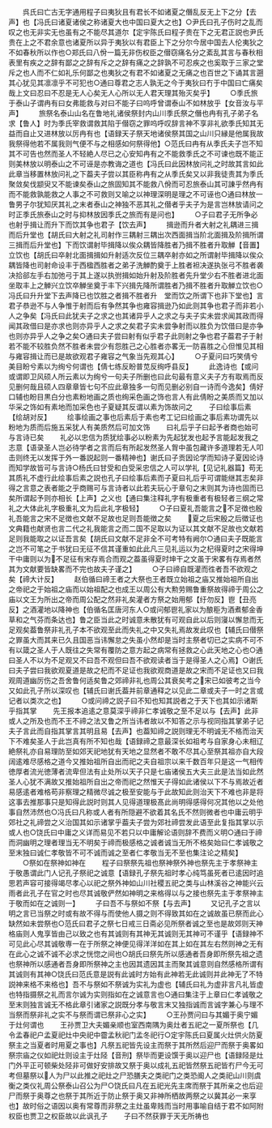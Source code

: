 <!-- { "loadSidebar": true } -->
　　呉氏曰亡古无字通用程子曰夷狄且有君长不如诸夏之僭乱反无上下之分【去声】也【冯氏曰诸夏诸侯之称诸夏大也中国曰夏大之也】○尹氏曰孔子伤时之乱而叹之也无非实无也虽有之不能尽其道尔【定宇陈氏曰程子贵在下之无君正説也尹氏贵在上之不君余意也诸夏所以异于夷狄以有君臣上下之分尔今居中国去人伦夷狄之不如春秋所以作也○郑氏曰八佾一篇无非伤权臣之僣窃痛名分之紊乱其言与春秋相表里有疾之之辞有鄙之之辞有斥之之辞有痛之之辞孰不可忍疾之也奚取于三家之堂斥之也人而不仁如礼乐何鄙之也夷狄之有君不如诸夏之无痛之也百世之下诵其言遡其心犹见其凛凛乎不可犯也○通曰尊君之志人孰无之今于夷狄曰冇于中国曰亡痛矣哉上文曰忍曰不忍是无人心矣无人心所以无人君天理其殆灭矣乎】
　　○季氏旅于泰山子谓冉有曰女弗能救与对曰不能子曰呜呼曾谓泰山不如林放乎【女音汝与平声】
　　旅祭名泰山山名在鲁地礼诸侯祭封内山川季氏祭之僭也冉有孔子弟子名求【鲁人】时为季氏宰救谓救其陷于僣窃之罪呜呼叹辞言神不享非礼欲季氏知其无益而自止又进林放以厉冉有也【语録天子祭天地诸侯祭其国之山川只縁是他属我故我祭得他若不属我则气便不与之相感如何祭得他】○范氏曰冉有从季氏夫子岂不知其不可告也然而圣人不轻絶人尽已之心安知冉有之不能救季氏之不可谏也既不能正则美林放以明泰山之不可诬是亦教诲之道也【冯氏曰此因林放问礼之时故其言如此此章当移置林放问礼之下葢夫子尝以其臣称冉有之从季氏矣又以非我徒责其为季氏聚敛矣伐颛臾又不能谏矣泰山之旅固知其不能救八佾而可忍旅泰山其可諌乎然冉有而不能救孰能救之人事之不可救则又喻之以神理深明是理之不可诬也○通曰林放一鲁男子尔犹知厌其礼之末者泰山之神独不恶其礼之僣者乎夫子为是言岂林放请问之时正季氏旅泰山之时与抑林放因季氏之旅而有是问也】
　　○子曰君子无所争必也射乎揖让而升下而饮其争也君子【饮去声】
　　揖逊而升者大射之礼耦进三揖而后升堂也【胡氏曰大射之礼司射作三耦射三耦出次西面揖当阶北面揖及阶揖所谓三揖而后升堂也】下而饮谓射毕揖降以俟众耦皆降胜者乃揖不胜者升取觯【音置】立饮也【胡氏曰卒射北面揖揖如升射适次反位三耦卒射亦如之所谓射毕揖降以俟众耦皆降也司射命设丰于西楹西胜者之弟子洗觯酌奠于上胜者袒决遂执张弓不胜者袭决拾郤左手右加弛弓于其上遂以执弣揖如始升射及阶胜者先升堂少右不胜者进北面坐取丰上之觯兴立饮卒觯坐奠于丰下兴揖先降所谓胜者乃揖不胜者升取觯立饮也○冯氏曰升升堂下去声降已也饮胜之者揖不胜者升　堂而饮之所谓下也非下堂也】言君子恭逊不与人争惟于射而后有争然其争也雍容揖逊乃如此则其争也君子而非若小人之争矣【冯氏曰此犹夫子之求之也其诸异乎人之求之与夫子实未尝求闻其政而得闻其政借曰是亦求也则亦异乎人之求之矣君子实未尝争射而以胜负为饮借曰是亦争也则亦异乎人之争之矣○通曰夫子尝曰射有似乎君子此则射之争也君子葢君子于射若不能不较胜负然不胜者未尝少有怨胜己之心胜者亦畧无一防喜胜之心但惟见其相与雍容揖让而已是故欲观君子雍容之气象当先观其心】
　　○子夏问曰巧笑倩兮美目盼兮素以为绚兮何谓也【倩七练反盼普苋反绚呼县反】
　　此逸诗也【或问或谓即卫风硕人所云素以为绚兮一句夫子所删也曰此句最有意义夫子方有取焉而反见删何哉且硕人四章章皆七句不应此章独多一句而见删必别自一诗而今逸矣】倩好口辅也盼目黒白分也素粉地画之质也绚采色画之饰也言人有此倩盼之美质而又加以华采之饰如有素地而加采色也子夏疑其反谓以素为饰故问之
　　子曰绘事后素【绘胡对反】
　　绘事绘画之事也后素后于素也考工记曰绘画之事后素功谓先以粉地为质而后施五采犹人有美质然后可加文饰
　　曰礼后乎子曰起予者商也始可与言诗已矣
　　礼必以忠信为质犹绘事必以粉素为先起犹发也起予言能起发我之志意【语录圣人岂必待学者之言而后有所起发然圣人胷中虽包藏许多道理若无人叩击则终无以发挥于外一番説起则一番精神也】谢氏曰子贡因论学而知诗子夏因论诗而知学故皆可与言诗○杨氏曰甘受和白受采忠信之人可以学礼【见记礼器篇】苟无其质礼不虚行此绘事后素之説也孔子曰绘事后素而子夏曰礼后乎可谓能继其志矣非得之言意之表者能之乎商赐可与言诗者以此若夫玩心于章句之末则其为诗也固而已矣所谓起予则亦相长【上声】之义也【通曰集注释礼字有极重者有极轻者三纲之常礼之大体此礼字极重礼文为后此礼字极轻】
　　○子曰夏礼吾能言之不足徴也殷礼吾能言之宋不足徴也文献不足故也足则吾能徴之矣
　　夏之后宋殷之后徴证也文典籍也献贤也言二代之礼我能言之而二国不足取以为证以其文献不足故也文献若足则我能取之以证吾言矣【胡氏曰文献不足非全不可考特有阙尔○通曰夫子既能言之岂不可笔之于书犹曰无征不信其谨重如此此凡三见礼运以为之杞得夏时之宋得坤干中庸则以为不足征有宋存焉合而观之葢虽得夏时坤干之文虽于宋畧有存焉者然其为文献要皆缺畧而不完也故夫子谨之】
　　○子曰禘自既灌而徃者吾不欲观之矣【禘大计反】
　　赵伯循曰禘王者之大祭也王者既立始祖之庙又推始祖所自出之帝祀之于始祖之庙而以始祖配之也成王以周公有大勲劳赐鲁重祭故得禘于周公之庙以文王为所出之帝而周公配之然非礼矣灌者方祭之始用郁【纡勿反】鬯【丑亮反】之酒灌地以降神也【伯循名匡唐河东人○或问郁鬯礼家以为酿秬为酒煮郁金香草和之气芬而条达也】鲁之臣当此之时诚意未散犹有可观自此以后则寖以懈怠而无足观矣葢鲁祭非礼孔子本不欲观至此而失礼之中又失礼焉故发此叹也【辅氏曰僣祭之罪虽大而其来已久且国恶当讳懈怠之失虽小然却是当时主祭者切已之实病不可不有以箴之圣人于人既往之失常有覆防之意方起之病常有拯救之心此天地之心也○通曰圣人不以为不足观又不曰吾不观但曰吾不欲观读者当于是得圣人之心焉】○谢氏曰夫子尝曰我欲观夏道是故之杞而不足证也我欲观商道是故之宋而不足证也又曰我观周道幽厉伤之吾舍鲁何适矣鲁之郊禘非礼也周公其衰矣考之宋已如彼考之当今又如此孔子所以深叹也【辅氏曰谢氏葢并前章通释之以见此二章或夫子一时之言或记者以类次之也】
　　○或问禘之説子曰不知也知其説者之于天下也其如示诸斯乎指其掌
　　先王报本追逺之意莫深乎禘非仁孝诚敬之至不足以与【去声】此非或人之所及也而不王不禘之法又鲁之所当讳者故以不知答之示与视同指其掌弟子记夫子言此而自指其掌言其明且易【去声】也葢知禘之説则理无不明诚无不格而治天下不难矣圣人于此岂真有所不知也哉【语録禘之意最深长如祖考与自家身心未相辽絶祭礼亦自易理防至如郊天祀地犹有天地之显然者不敢不尽其心至祭其祖亦自大段阔逺难尽感格之道今又推始祖所自出而祀之夫自祖宗以来千数百年只是这一气相传徳厚者流光徳薄者流卑但法有止处所以天子只是七庙诸侯五大夫三此是法当如此然圣人心犹不满故又推始祖所自出之帝而祀之然惟天子得如此诸侯以下不与焉故近者易感逺者难格苟非察理之精微尽诚之极至安能与于此故知此则治天下不难也非是将这事去推那事只是知得此説时则其人见得道理极髙此尚明得感得何况其他以之处他事自然沛然也○冯氏曰凡称或人者有所隠避不欲着其名氏不然则微者也中庸云明乎郊社之礼禘尝之义治国其如示诸掌乎葢夫子尝为郊社禘尝发此语至此复指其掌以示或人也○饶氏曰中庸之义详而易见不若只以中庸解论语则辞不费而义明○通曰于禘而洞幽明之理者理当无不明矣于禘而极感格之诚者诚当无所不格矣始曰仁孝诚敬之至末独曰诚仁孝敬皆不可不诚而诚之至者仁孝敬当无不至也集注论之精矣】
　　○祭如在祭神如神在
　　程子曰祭祭先祖也祭神祭外神也祭先主于孝祭神主于敬愚谓此门人记孔子祭祀之诚意【语録孔子祭先祖时孝心纯笃虽死者已逺因时追思若声容可接得竭尽孝心以祀之祭外神如山川社稷五祀之类与山林溪谷之神能兴云雨者此孔子在官之时也尽其诚敬俨然如神明之来格得以与之接也祭先主于孝祭神主于敬而如在之诚则一】
　　子曰吾不与祭如不祭【与去声】
　　又记孔子之言以明之言已当祭之时或有故不得与而使他人摄之则不得致其如在之诚故虽已祭而此心缺然如未尝祭也○范氏曰君子之祭七日戒三日斋必见所祭者诚之至也是故郊则天神格庙则人鬼享皆由己以致之也有其诚则有其神无其诚则无其神可不谨乎【语録神不可见此心尽其诚敬専一在于所祭之神便见得洋洋如在其上如在其左右然则神之无有在此心之诚不诚不必求之恍惚之间也○胡氏曰祭先所以感通者吾身即所祭先祖之遗也祭神所以感通者吾身即所祭神之主也因其遗因其主而聚其诚意则自然感格所谓有其诚则有其神○饶氏曰范氏意是説有此诚时方始有此神若无此诚则并此神无了不特説神来格不来格也】吾不与祭如不祭诚为实礼为虚也【辅氏曰礼为虚非言凡礼皆虚也特指摄祭之礼而言尔诚为实则指如在之诚意言也○通曰集注于上章曰仁孝诚敬之至末则独言诚无不格此章引诸家之説既分孝与敬言末又独指诚而言诚字兼心与理不当祭而祭非礼之实不与祭而谓已祭非心之实】
　　○王孙贾问曰与其媚于奥宁媚于灶何谓也
　　王孙贾卫大夫媚亲顺也室西南隅为奥灶者五祀之一夏所祭也【几令孟春祀户孟夏祀灶中央祀中霤孟秋祀门孟冬祀行○定宇陈氏曰夏属火灶供火防夏祭主之当夏者时用夏之事也】凡祭五祀皆先设主而祭于其所然后迎尸而祭于奥畧如祭宗庙之仪如祀灶则设主于灶陉【音刑】祭毕而更设馔于奥以迎尸也【语録陉是灶门外平正可顿柴处陉非可做好安排故又祭于奥以成礼五祀皆然祭五祀皆冇尸今无可考但墓祭以人为尸以此推之祀灶之尸恐膳夫之类祀门之类恐阍人之类祀山川则虞衡之类仪礼周公祭泰山召公为尸○饶氏曰凡在五祀光先主席而祭于其所亲之也后迎尸而祭于奥尊之也祭于其所近于防止祭于奥又非神所栖故两祭之以冀其必一来享也】故时俗之语因以奥有常尊而非祭之主灶虽卑贱而当时用事喻自结于君不如阿附权臣也贾卫之权臣故以此讽孔子
　　子曰不然获罪于天无所祷也
